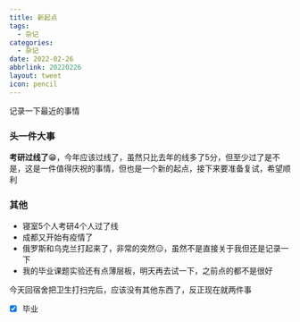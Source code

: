 ```yaml
---
title: 新起点
tags: 
  - 杂记
categories:
  - 杂记
date: 2022-02-26
abbrlink: 20220226
layout: tweet
icon: pencil
---
```


记录一下最近的事情

### 头一件大事

**考研过线了**😁，今年应该过线了，虽然只比去年的线多了5分，但至少过了是不是，这是一件值得庆祝的事情，但也是一个新的起点，接下来要准备复试，希望顺利

### 其他

+ 寝室5个人考研4个人过了线
+ 成都又开始有疫情了
+ 俄罗斯和乌克兰打起来了，非常的突然😑，虽然不是直接关于我但还是记录一下
+ 我的毕业课题实验还有点薄层板，明天再去试一下，之前点的都不是很好

今天回宿舍把卫生打扫完后，应该没有其他东西了，反正现在就两件事

- [x] 毕业
